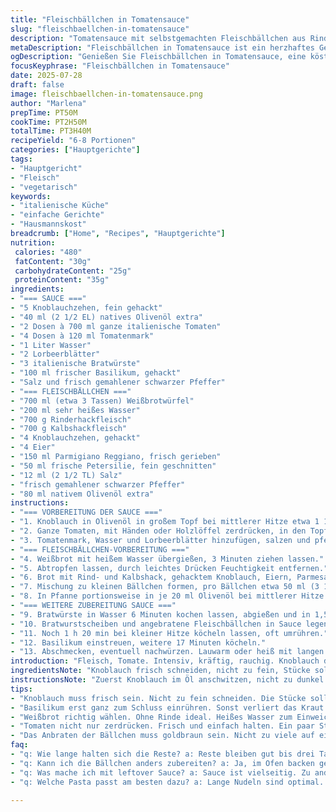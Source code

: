 ```yaml
---
title: "Fleischbällchen in Tomatensauce"
slug: "fleischbaellchen-in-tomatensauce"
description: "Tomatensauce mit selbstgemachten Fleischbällchen aus Rind und Kalb, gewürzt mit Basilikum und Persil. Verwendung von italienischen Tomaten, Tomatenmark, Knoblauch sowie italienischen Bratwürsten. Sauce langsam gekocht. Fleischbällchen schonend in der Pfanne angebraten. Mischung aus eingeweichtem Weißbrot und Eiern bindet. Sauce mit Kräutern und Gewürzen verfeinert. Einfache Hauptspeise für Pasta. Kochzeit ca. 2 h 50 min, Vorbereitung rund 50 min. Ergibt etwa 45 Fleischbällchen und reicht für 6-8 Portionen. Ohne Nüsse und laktosefrei."
metaDescription: "Fleischbällchen in Tomatensauce ist ein herzhaftes Gericht mit selbstgemachten Bällchen und duftender Sauce. Perfekt für Pasta zu jeder Gelegenheit."
ogDescription: "Genießen Sie Fleischbällchen in Tomatensauce, eine köstliche italienische Hauptspeise für Pasta mit einfachen Zutaten und komplexem Geschmack."
focusKeyphrase: "Fleischbällchen in Tomatensauce"
date: 2025-07-28
draft: false
image: fleischbaellchen-in-tomatensauce.png
author: "Marlena"
prepTime: PT50M
cookTime: PT2H50M
totalTime: PT3H40M
recipeYield: "6-8 Portionen"
categories: ["Hauptgerichte"]
tags:
- "Hauptgericht"
- "Fleisch"
- "vegetarisch"
keywords:
- "italienische Küche"
- "einfache Gerichte"
- "Hausmannskost"
breadcrumb: ["Home", "Recipes", "Hauptgerichte"]
nutrition: 
 calories: "480"
 fatContent: "30g"
 carbohydrateContent: "25g"
 proteinContent: "35g"
ingredients:
- "=== SAUCE ==="
- "5 Knoblauchzehen, fein gehackt"
- "40 ml (2 1/2 EL) natives Olivenöl extra"
- "2 Dosen à 700 ml ganze italienische Tomaten"
- "4 Dosen à 120 ml Tomatenmark"
- "1 Liter Wasser"
- "2 Lorbeerblätter"
- "3 italienische Bratwürste"
- "100 ml frischer Basilikum, gehackt"
- "Salz und frisch gemahlener schwarzer Pfeffer"
- "=== FLEISCHBÄLLCHEN ==="
- "700 ml (etwa 3 Tassen) Weißbrotwürfel"
- "200 ml sehr heißes Wasser"
- "700 g Rinderhackfleisch"
- "700 g Kalbshackfleisch"
- "4 Knoblauchzehen, gehackt"
- "4 Eier"
- "150 ml Parmigiano Reggiano, frisch gerieben"
- "50 ml frische Petersilie, fein geschnitten"
- "12 ml (2 1/2 TL) Salz"
- "frisch gemahlener schwarzer Pfeffer"
- "80 ml nativem Olivenöl extra"
instructions:
- "=== VORBEREITUNG DER SAUCE ==="
- "1. Knoblauch in Olivenöl in großem Topf bei mittlerer Hitze etwa 1 1/5 Minuten anschwitzen, bis er duftet."
- "2. Ganze Tomaten, mit Händen oder Holzlöffel zerdrücken, in den Topf geben."
- "3. Tomatenmark, Wasser und Lorbeerblätter hinzufügen, salzen und pfeffern. Aufkochen, dann 47 Minuten auf niedriger Stufe simmern lassen."
- "=== FLEISCHBÄLLCHEN-VORBEREITUNG ==="
- "4. Weißbrot mit heißem Wasser übergießen, 3 Minuten ziehen lassen."
- "5. Abtropfen lassen, durch leichtes Drücken Feuchtigkeit entfernen."
- "6. Brot mit Rind- und Kalbshack, gehacktem Knoblauch, Eiern, Parmesan, Petersilie, Salz, Pfeffer in großer Schüssel gut vermischen. Öl dabei noch nicht einmischen."
- "7. Mischung zu kleinen Bällchen formen, pro Bällchen etwa 50 ml (3 1/2 EL) Masse verwenden."
- "8. In Pfanne portionsweise in je 20 ml Olivenöl bei mittlerer Hitze goldbraun anbraten. Je Schicht ca. 6-8 Bällchen, alles braun werden lassen."
- "=== WEITERE ZUBEREITUNG SAUCE ==="
- "9. Bratwürste in Wasser 6 Minuten kochen lassen, abgießen und in 1,5 cm dicke Scheiben schneiden."
- "10. Bratwurstscheiben und angebratene Fleischbällchen in Sauce legen, darunter vorsichtig mischen."
- "11. Noch 1 h 20 min bei kleiner Hitze köcheln lassen, oft umrühren."
- "12. Basilikum einstreuen, weitere 17 Minuten köcheln."
- "13. Abschmecken, eventuell nachwürzen. Lauwarm oder heiß mit langen Nudeln servieren."
introduction: "Fleisch, Tomate. Intensiv, kräftig, rauchig. Knoblauch dominiert, frischer Basilikum kühl kontrastiert. Bratwürste geben Würze, noch mehr Charakter. Weißbrot als Bindemittel, kein Mehl. Eier, Parmesan sorgen für Halt in Form. Fleischbällchen bräunen, machen Kruste. Sauce sämig, lange gekocht. Keine Hektik, viel Geduld. Wasser verdünnt, damit Tomaten nicht zu dick werden. Lorbeerblätter geben Tiefe, fast unscheinbar. Küchengeruch füllt den Raum. Endlose Pasta, umhüllt von Sauce. Einfache Zutaten, doch Geschmack komplex. Keine Nüsse, kein Milchprodukt außer Parmesan. Herzhaft, sättigend. Ohne Schnickschnack."
ingredientsNote: "Knoblauch frisch schneiden, nicht zu fein, Stücke sollen spürbar sein. Frischer Basilikum immer am Ende zum Gericht geben, sonst verliert er Aroma. Italienische Bratwürste für kräftige Würze, alternativ Chorizo. Weißbrot ohne Rinde verwenden, damit die Masse homogener wird. Wasser für Brot sollte wirklich heiß sein, damit es gut aufquillt und später keine trockenen Krümel bleiben. Parmigiano Reggiano frisch reiben, fertige Pulver verlieren Aromen schnell. Olivenöl von guter Qualität wählen, schmeckt später durch die ganze Sauce. Lorbeerblätter nicht zerreißen, ganz lassen — sie geben langsamer Geschmack ab. Salz vorsichtig dosieren, vor allem am Anfang, später nachwürzen. Schwarzer Pfeffer frisch aus der Mühle bringt mehr Frische als gemahlener."
instructionsNote: "Zuerst Knoblauch im Öl anschwitzen, nicht zu dunkel werden lassen, sonst bitter. Tomaten immer mit Händen zerdrücken, Maschinengeräte machen die Sauce oft zu fein und verlieren Struktur. Lorbeerblätter in Anfangsphase mitziehen lassen, dann beim Servieren rausfischen. Bratwürste brauchen nur kurz Abkochen, damit sie später in Sauce nicht zerfallen. Fleischbällchen in mehreren Partien goldbraun anbraten, Öl dann bei Bedarf auffüllen. Nicht zu viele gleichzeitig, sonst wird Pfanne kalt. Vorsichtig in die Sauce legen, nicht zerdrücken. Lange köcheln bei niedrigester Hitze, Sauce dickt dabei nach. Basilikum erst ganz zum Schluss einrühren, kurz ziehen lassen. Regelmäßig abschmecken, evt. noch etwas Salz, Pfeffer, oder einen Spritzer Zitronensaft für Frische. Dazu passen lange Pastaformen wie Spaghetti oder Bucatini, die Sauce gut aufnehmen."
tips:
- "Knoblauch muss frisch sein. Nicht zu fein schneiden. Die Stücke sollen Aroma geben, nicht die Sauce dominieren. Gut dosiert."
- "Basilikum erst ganz zum Schluss einrühren. Sonst verliert das Kraut Aroma. Frisch ist immer besser. Kühl lagern."
- "Weißbrot richtig wählen. Ohne Rinde ideal. Heißes Wasser zum Einweichen verwenden. Dann gut drücken, keine Krümel bleiben lassen."
- "Tomaten nicht nur zerdrücken. Frisch und einfach halten. Ein paar Stücke bleiben lassen. Struktur bleibt wichtig in der Sauce."
- "Das Anbraten der Bällchen muss goldbraun sein. Nicht zu viele auf einmal in die Pfanne. Sonst wird die Hitze zu niedrig."
faq:
- "q: Wie lange halten sich die Reste? a: Reste bleiben gut bis drei Tage. In Kühlschrank lagern. Wieder erwärmen mit einem Spritzer Wasser."
- "q: Kann ich die Bällchen anders zubereiten? a: Ja, im Ofen backen geht auch. 180 Grad um die 15 Minuten. Weniger Öl nötig."
- "q: Was mache ich mit leftover Sauce? a: Sauce ist vielseitig. Zu anderen Gerichten verwenden. Eignet sich auch für Pizza."
- "q: Welche Pasta passt am besten dazu? a: Lange Nudeln sind optimal. Spaghetti oder Bucatini ideal. Halten die Sauce gut fest."

---
```


